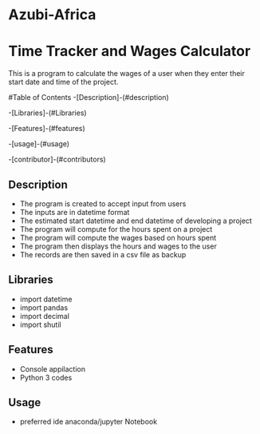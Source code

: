 # Azubi-Africa
# Time Tracker and Wages Calculator
This is a program to calculate the wages of a user
when they enter their start date and time of the project.

#Table of Contents
-[Description]-(#description)

-[Libraries]-(#Libraries)

-[Features]-(#features)

-[usage]-(#usage)

-[contributor]-(#contributors)

## Description
* The program is created to accept input from users
* The inputs are in datetime format
* The estimated start datetime and end datetime of developing a project
* The program will compute for the hours spent on a project
* The program will compute the wages based on hours spent
* The program then displays the hours and wages to the user
* The records are then saved in a csv file as backup

## Libraries
* import datetime
* import pandas
* import decimal
* import shutil

## Features
* Console appilaction
* Python 3 codes

## Usage
* preferred ide anaconda/jupyter Notebook

